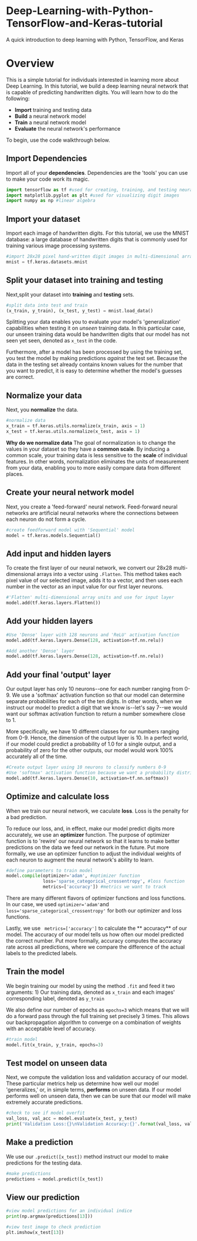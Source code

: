 # Deep-Learning-with-Python-TensorFlow-and-Keras-tutorial
A quick introduction to deep learning with Python, TensorFlow, and Keras

<h1>Overview</h1>
<p>This is a simple tutorial for individuals interested in learning more about Deep Learning. In this tutorial, we build a deep learning neural network that is capable of predicting handwritten digits. You will learn how to do the following:</p> 
    
* **Import** training and testing data
* **Build** a neural network model
* **Train** a neural network model
* **Evaluate** the neural network's performance

<p>To begin, use the code walkthrough below.</p>

## Import Dependencies 

Import all of your **dependencies**. Dependencies are the 'tools' you can use to make your code work its magic.

```python
import tensorflow as tf #used for creating, training, and testing neural networks
import matplotlib.pyplot as plt #used for visualizing digit images
import numpy as np #linear algebra
```

## Import your dataset

Import each image of handwritten digits. For this tutorial, we use the MNIST database: a large database of handwritten digits that is commonly used for training various image processing systems.

```python
#import 28x28 pixel hand-written digit images in multi-dimensional arrays
mnist = tf.keras.datasets.mnist 
```

## Split your dataset into training and testing
Next,split your dataset into **training** and **testing** sets.

```python
#split data into test and train
(x_train, y_train), (x_test, y_test) = mnist.load_data()
```

Splitting your data enables you to evaluate your model's 'generalization' capabilities when testing it on *unseen* training data. In this particular case, our unseen training data would be handwritten digits that our model has not seen yet seen, denoted as ```x_test``` in the code.

Furthermore, after a model has been processed by using the training set, you test the model by making predictions *against* the test set. Because the data in the testing set already contains known values for the number that you want to predict, it is easy to determine whether the model's guesses are correct.

## Normalize your data
Next, you **normalize** the data.

```python
#normalize data
x_train = tf.keras.utils.normalize(x_train, axis = 1)
x_test = tf.keras.utils.normalize(x_test, axis = 1)
```

**Why do we normalize data**
The goal of normalization is to change the values in your dataset so they have a **common scale**. By inducing a common scale, your training data is less sensitive to the **scale** of individual features. In other words, normalization eliminates the units of measurement from your data, enabling you to more easily compare data from different places.

## Create your neural network model
Next, you create a 'feed-forward' neural network. Feed-forward neural networks are artificial neural networks where the connections between each neuron do not form a cycle.

```python
#create feedforward model with 'Sequential' model
model = tf.keras.models.Sequential()
```

## Add input and hidden layers
To create the first layer of our neural network, we convert our 28x28 multi-dimensional arrays into a vector using ```.Flatten```. This method takes each pixel value of our selected image, adds it to a vector, and then uses each number in the vector as an input value for our first layer neurons.

```python
#'Flatten' multi-dimensional array units and use for input layer 
model.add(tf.keras.layers.Flatten())
```
## Add your hidden layers
```python
#Use 'Dense' layer with 128 neurons and 'ReLU' activation function
model.add(tf.keras.layers.Dense(128, activation=tf.nn.relu))

#Add another 'Dense' layer
model.add(tf.keras.layers.Dense(128, activation=tf.nn.relu))
```

## Add your final 'output' layer
Our output layer has only 10 neurons--one for each number ranging from 0-9. We use a 'softmax' activation function so that our model can determine separate probabilities for each of the ten digits. In other words, when we instruct our model to predict a digit that we know is--let's say 7--we would want our softmax activation function to return a number somewhere close to 1.

More specifically, we have 10 different classes for our numbers ranging from 0-9. Hence, the dimension of the output layer is 10. In a perfect world, if our model could predict a probability of 1.0 for a single output, and a probability of zero for the other outputs, our model would work 100% accurately all of the time.

```python
#Create output layer using 10 neurons to classify numbers 0-9
#Use 'softmax' activation function because we want a probability distribution
model.add(tf.keras.layers.Dense(10, activation=tf.nn.softmax))
```

## Optimize and calculate loss
When we train our neural network, we caculate **loss**. Loss is the penalty for a bad prediction. 

To reduce our loss, and, in effect, make our model predict digits more accurately, we use an **optimizer** function. The purpose of optimizer function is to 'rewire' our neural network so that it learns to make better predictions on the data we feed our network in the future. Put more formally, we use an optimizer function to adjust the individual weights of each neuron to augment the neural network's ability to learn.

```python
#define parameters to train model
model.compile(optimizer='adam', #optimizer function
              loss='sparse_categorical_crossentropy', #loss function
              metrics=['accuracy']) #metrics we want to track
```

There are many different flavors of optimizer functions and loss functions. In our case, we used ```optimizer='adam'```and ```loss='sparse_categorical_crossentropy'``` for both our optimizer and loss functions. 

Lastly, we use ``` metrics=['accuracy']``` to calculate the ** accuracy** of our model. The accuracy of our model tells us how often our model predicted the correct number. Put more formally, accuracy computes the accuracy rate across all predictions, where we compare the difference of the actual labels to the predicted labels.


## Train the model 
We begin training our model by using the method ```.fit``` and feed it two arguments: 1) Our training data, denoted as ```x_train``` and each images' corresponding label, denoted as ```y_train```

We also define our number of epochs as ```epochs=3``` which means that we will do a forward pass through the full training set precisely 3 times. This allows our backpropagation algorithm to converge on a combination of weights with an acceptable level of accuracy.

```python
#train model
model.fit(x_train, y_train, epochs=3)
```

## Test model on unseen data
Next, we compute the validation loss and validation accuracy of our model. These particular metrics help us determine how well our model 'generalizes,' or, in simple terms, **performs** on unseen data. If our model performs well on unseen data, then we can be sure that our model will make extremely accurate predictions. 

```python
#check to see if model overfit
val_loss, val_acc = model.evaluate(x_test, y_test)
print('Validation Loss:{}\nValidation Accuracy:{}'.format(val_loss, val_acc))
```

## Make a prediction
We use our ```.predict([x_test])``` method instruct our model to make predictions for the testing data. 

``` python
#make predictions
predictions = model.predict([x_test])
```

## View our prediction

```python
#view model predictions for an individual indice
print(np.argmax(predictions[13]))

#view test image to check prediction
plt.imshow(x_test[13])
```
